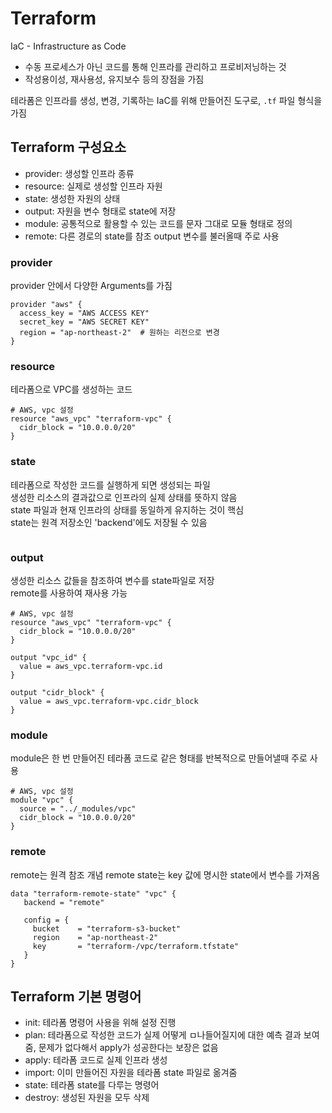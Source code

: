 # Terraform
IaC - Infrastructure as Code  
- 수동 프로세스가 아닌 코드를 통해 인프라를 관리하고 프로비저닝하는 것   
- 작성용이성, 재사용성, 유지보수 등의 장점을 가짐  

테라폼은 인프라를 생성, 변경, 기록하는 IaC를 위해 만들어진 도구로, `.tf` 파일 형식을 가짐  

## Terraform 구성요소
- provider: 생성할 인프라 종류
- resource: 실제로 생성할 인프라 자원
- state: 생성한 자원의 상태
- output: 자원을 변수 형태로 state에 저장
- module: 공통적으로 활용할 수 있는 코드를 문자 그대로 모듈 형태로 정의
- remote: 다른 경로의 state를 참조 output 변수를 불러올때 주로 사용

### provider
provider 안에서 다양한 Arguments를 가짐  
```
provider "aws" {
  access_key = "AWS ACCESS KEY"
  secret_key = "AWS SECRET KEY" 
  region = "ap-northeast-2"  # 원하는 리전으로 변경
}
```

### resource
테라폼으로 VPC를 생성하는 코드  
```
# AWS, vpc 설정
resource "aws_vpc" "terraform-vpc" {
  cidr_block = "10.0.0.0/20"
}
```

### state
테라폼으로 작성한 코드를 실행하게 되면 생성되는 파일  
생성한 리소스의 결과값으로 인프라의 실제 상태를 뜻하지 않음  
state 파일과 현재 인프라의 상태를 동일하게 유지하는 것이 핵심  
state는 원격 저장소인 'backend'에도 저장될 수 있음  
```

```

### output
생성한 리소스 값들을 참조하여 변수를 state파일로 저장  
remote를 사용하여 재사용 가능  
```
# AWS, vpc 설정
resource "aws_vpc" "terraform-vpc" {
  cidr_block = "10.0.0.0/20"
}

output "vpc_id" {
  value = aws_vpc.terraform-vpc.id
}

output "cidr_block" {
  value = aws_vpc.terraform-vpc.cidr_block
}
```

### module
module은 한 번 만들어진 테라폼 코드로 같은 형태를 반복적으로 만들어낼때 주로 사용   
```
# AWS, vpc 설정
module "vpc" {
  source = "../_modules/vpc"
  cidr_block = "10.0.0.0/20"
}
```

### remote
remote는 원격 참조 개념
remote state는 key 값에 명시한 state에서 변수를 가져옴
```
data "terraform-remote-state" "vpc" {
   backend = "remote"

   config = {
     bucket    = "terraform-s3-bucket"
     region    = "ap-northeast-2"
     key       = "terraform-/vpc/terraform.tfstate"
   }
}
```

## Terraform 기본 명령어
- init: 테라폼 명령어 사용을 위해 설정 진행
- plan: 테라폼으로 작성한 코드가 실제 어떻게 ㅁ나들어질지에 대한 예측 결과 보여줌, 문제가 없다해서 apply가 성공한다는 보장은 없음
- apply: 테라폼 코드로 실제 인프라 생성
- import: 이미 만들어진 자원을 테라폼 state 파일로 옮겨줌
- state: 테라폼 state를 다루는 명령어
- destroy: 생성된 자원을 모두 삭제

  

